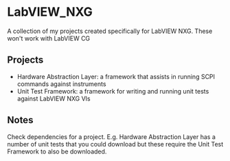 # LabVIEW_NXG

A collection of my projects created specifically for LabVIEW NXG.  These won't work with LabVIEW CG

## Projects
* Hardware Abstraction Layer: a framework that assists in running SCPI commands against instruments
* Unit Test Framework: a framework for writing and running unit tests against LabVIEW NXG VIs

## Notes
Check dependencies for a project.  E.g. Hardware Abstraction Layer has a number of unit tests that you could download but these require the Unit Test Framework to also be downloaded.

